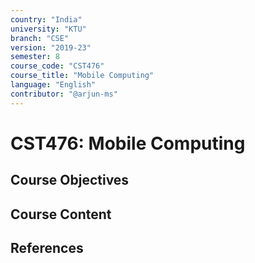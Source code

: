 ```yaml
---
country: "India"
university: "KTU"
branch: "CSE"
version: "2019-23"
semester: 8
course_code: "CST476"
course_title: "Mobile Computing"
language: "English"
contributor: "@arjun-ms"
---
```


# CST476: Mobile Computing

## Course Objectives
<!-- Add your objectives here -->

## Course Content
<!-- Add your syllabus content here -->

## References
<!-- Add reference books here -->
